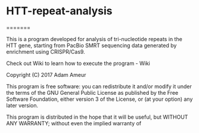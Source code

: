 # HTT-repeat-analysis

=======

This is a program developed for analysis of tri-nucleotide repeats in the HTT gene, starting from PacBio SMRT sequencing data generated by enrichment using CRISPR/Cas9.

Check out Wiki to learn how to execute the program - Wiki

Copyright (C) 2017 Adam Ameur

This program is free software: you can redistribute it and/or modify
it under the terms of the GNU General Public License as published by
the Free Software Foundation, either version 3 of the License, or
(at your option) any later version.

This program is distributed in the hope that it will be useful,
but WITHOUT ANY WARRANTY; without even the implied warranty of

